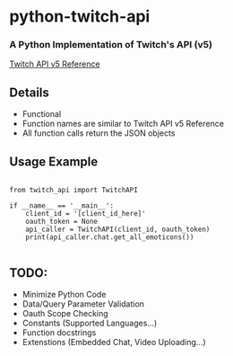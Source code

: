 # python-twitch-api
### A Python Implementation of Twitch's API (v5)
[Twitch API v5 Reference](https://dev.twitch.tv/docs/)

## Details

- Functional
- Function names are similar to Twitch API v5 Reference
- All function calls return the JSON objects

## Usage Example

```

from twitch_api import TwitchAPI

if __name__ == '__main__':
    client_id = '[client_id_here]'
    oauth_token = None
    api_caller = TwitchAPI(client_id, oauth_token)
    print(api_caller.chat.get_all_emoticons())
    
```
## TODO:
- Minimize Python Code
- Data/Query Parameter Validation
- Oauth Scope Checking
- Constants (Supported Languages...)
- Function docstrings
- Extenstions (Embedded Chat, Video Uploading...)
